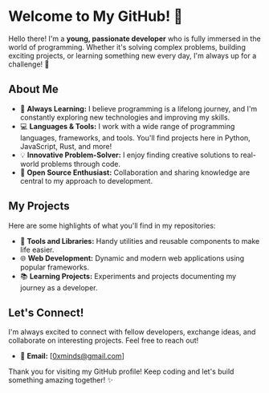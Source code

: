 # Welcome to My GitHub! 👋  

Hello there! I'm a **young, passionate developer** who is fully immersed in the world of programming. Whether it's solving complex problems, building exciting projects, or learning something new every day, I'm always up for a challenge! 🚀

## About Me  

- 🌱 **Always Learning:** I believe programming is a lifelong journey, and I'm constantly exploring new technologies and improving my skills.  
- 💻 **Languages & Tools:** I work with a wide range of programming languages, frameworks, and tools. You'll find projects here in Python, JavaScript, Rust, and more!  
- 💡 **Innovative Problem-Solver:** I enjoy finding creative solutions to real-world problems through code.  
- 🤝 **Open Source Enthusiast:** Collaboration and sharing knowledge are central to my approach to development.  

## My Projects  

Here are some highlights of what you'll find in my repositories:  
- 🔧 **Tools and Libraries:** Handy utilities and reusable components to make life easier.  
- 🌐 **Web Development:** Dynamic and modern web applications using popular frameworks.  
- 📚 **Learning Projects:** Experiments and projects documenting my journey as a developer.  

## Let's Connect!  

I'm always excited to connect with fellow developers, exchange ideas, and collaborate on interesting projects. Feel free to reach out!  

- 💌 **Email:** [0xminds@gmail.com]  

Thank you for visiting my GitHub profile! Keep coding and let's build something amazing together! ✨
